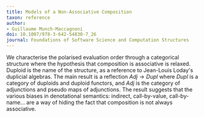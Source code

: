 ```yaml
---
title: Models of a Non-Associative Composition
taxon: reference
author:
- Guillaume Munch-Maccagnoni
doi: 10.1007/978-3-642-54830-7_26
journal: Foundations of Software Science and Computation Structures
---
```


We characterise the polarised evaluation order through a categorical structure where the hypothesis that composition is associative is relaxed. Duploid is the name of the structure, as a reference to Jean-Louis Loday's duplicial algebras. The main result is a reflection $\textit{Adj}\to\textit{Dupl}$ where $\textit{Dupl}$ is a category of duploids and duploid functors, and $\textit{Adj}$ is the category of adjunctions and pseudo maps of adjunctions. The result suggests that the various biases in denotational semantics: indirect, call-by-value, call-by-name... are a way of hiding the fact that composition is not always associative.
